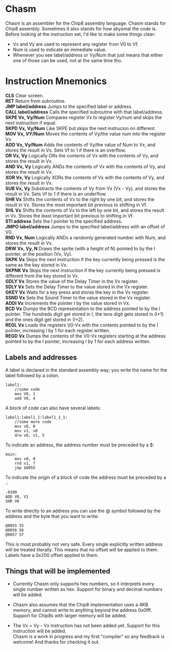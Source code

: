 # Chasm

Chasm is an assembler for the Chip8 assembly language. Chasm stands for Chip8 assembly. Sometimes it also stands for how abysmal the code is. Before looking at the instruction set, I'd like to make some things clear:
- Vx and Vy are used to represent any register from V0 to Vf.
- Num is used to indicate an immediate value.
- Whenever you see label/address or Vy/Num that just means that either one of those can be used, not at the same time tho. 

# Instruction Mnemonics

**CLS** Clear screen. <br/>
**RET** Return from subroutine.<br/>
**JMP label/address** Jumps to the specified label or address.<br/>
**CALL label/address** Calls the specified subroutine with that label/address.<br/>
**SKPE Vx, Vy/Num** Compares register Vx to register Vy/num and skips the next instruction if equal.<br/>
**SKPD Vx, Vy/Num** Like SKPE but skips the next instrucion on different.<br/>
**MOV Vx, VY/Num** Moves the contents of Vy/the value num into the register Vx.<br/>
**ADD Vx, Vy/Num** Adds the contents of Vy/the value of Num to Vx, and stores the result in Vx. Sets Vf to 1 if there is an overflow.<br/>
**OR Vx, Vy** Logically ORs the contents of Vx with the contents of Vy, and stores the result in Vx.<br/>
**AND Vx, Vy** Logically ANDs the contents of Vx with the contents of Vy, and stores the result in Vx.<br/>
**XOR Vx, Vy** Logically XORs the contents of Vx with the contents of Vy, and stores the result in Vx.<br/>
**SUB Vx, Vy** Substracts the contents of Vy from Vx (Vx - Vy), and stores the result in Vx. Sets Vf to 1 if there is an underflow.<br/>
**SHR Vx** Shifts the contents of Vx to the right by one bit, and stores the result in Vx. Stores the most important bit previous to shifting in Vf.<br/>
**SHL Vx** Shifts the contents of Vx to the left by one bit, and stores the result in Vx. Stores the least important bit previous to shifting in Vf.<br/>
**STI address** Sets the I pointer to the specified address.<br/>
**JMPO label/address** Jumps to the specified label/address with an offset of V0.<br/>
**RND Vx, Num** Logically ANDs a randomly generated number with Num, and stores the result in Vx.<br/>
**DRW Vx, Vy, N** Draws the sprite (with a height of N) pointed to by the I pointer, at the position (Vx, Vy).<br/>
**SKPK Vx** Skips the next instruction if the key currently being pressed is the same as the key stored in Vx.<br/>
**SKPNK Vx** Skips the next instruction if the key currently being pressed is different from the key stored in Vx.<br/>
**GDLY Vx** Stores the value of the Delay Timer in the Vx register.<br/>
**SDLY Vx** Sets the Delay Timer to the value stored in the Vx register.<br/>
**GKEY Vx** Waits for a key press and stores the key in the Vx register.<br/>
**SSND Vx** Sets the Sound Timer to the value stored in the Vx register.<br/>
**ADDI Vx** Increments the pointer I by the value stored in Vx.<br/>
**BCD Vx** Dumps the BCD representation to the address pointed to by the I pointer. The hundreds digit get stored in I, the tens digit gets stored in (I+1) and the ones digit get stored in (I+2).<br/>
**REGL Vx** Loads the registers V0-Vx with the contents pointed to by the I pointer, increasing I by 1 for each register written.<br/>
**REGD Vx** Dumps the contents of the V0-Vx registers starting at the address pointed to by the I pointer, increasing I by 1 for each address written.<br/>

## Labels and addresses

A label is declared in the standard assembly way; you write the name for the label followed by a colon.
```
label1:
	//some code
	mov V0, 1
	add V0, 4
```
A block of code can also have several labels:
```
label1:label1_1:label1_1_1:
	//some more code
	mov v0, 0
	mov v1, v0
	drw v0, v1, 5
```
To indicate an address, the address number must be preceded by a $:
```
main:
	mov v0, 0
	rnd v1, 7
	jmp $0055
```
To indicate the origin of a block of code the address must be preceded by a .:
```
.0300
ADD V0, V1
SHR V0
```
To write directly to an address you can use the @ symbol followed by the address and the byte that you want to write:
```
@0055 55
@0056 56
@0057 57
```
This is most probably not very safe.
Every single explicitly written address will be treated literally. This means that no offset will be applied to them.
Labels have a 0x200 offset applied to them. 
	 
## Things that will be implemented
- Currently Chasm only supports hex numbers, so it interprets every single number written as hex. Support for binary and decimal numbers will be added.

- Chasm also assumes that the Chip8 implementation uses a 4KB memory, and cannot write to anything beyond the address 0x0fff. Support for Chip8s with larger memory will be added.
- The Vx = Vy - Vx instruction has not been added yet. Support for this instruction will be added.<br/>
Chasm is a work in progress and my first "compiler" so any feedback is welcome! And thanks for checking it out.

